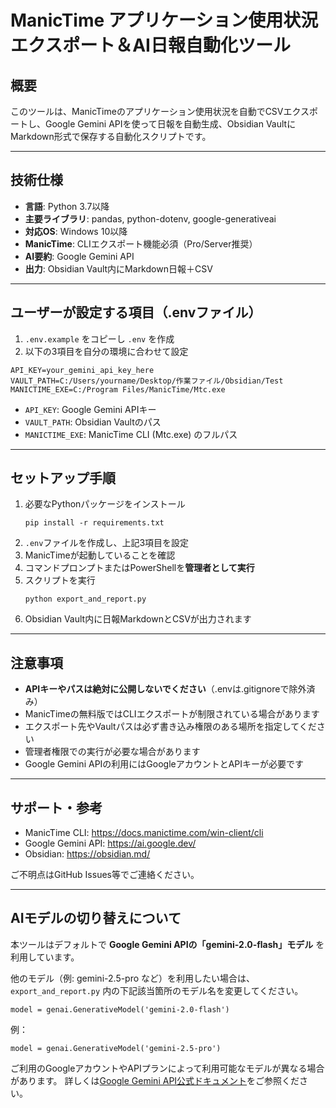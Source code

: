 # ManicTime アプリケーション使用状況エクスポート＆AI日報自動化ツール

## 概要
このツールは、ManicTimeのアプリケーション使用状況を自動でCSVエクスポートし、Google Gemini APIを使って日報を自動生成、Obsidian VaultにMarkdown形式で保存する自動化スクリプトです。

---

## 技術仕様
- **言語**: Python 3.7以降
- **主要ライブラリ**: pandas, python-dotenv, google-generativeai
- **対応OS**: Windows 10以降
- **ManicTime**: CLIエクスポート機能必須（Pro/Server推奨）
- **AI要約**: Google Gemini API
- **出力**: Obsidian Vault内にMarkdown日報＋CSV

---

## ユーザーが設定する項目（.envファイル）
1. `.env.example` をコピーし `.env` を作成
2. 以下の3項目を自分の環境に合わせて設定

```
API_KEY=your_gemini_api_key_here
VAULT_PATH=C:/Users/yourname/Desktop/作業ファイル/Obsidian/Test
MANICTIME_EXE=C:/Program Files/ManicTime/Mtc.exe
```
- `API_KEY`: Google Gemini APIキー
- `VAULT_PATH`: Obsidian Vaultのパス
- `MANICTIME_EXE`: ManicTime CLI (Mtc.exe) のフルパス

---

## セットアップ手順
1. 必要なPythonパッケージをインストール
   ```
   pip install -r requirements.txt
   ```
2. `.env`ファイルを作成し、上記3項目を設定
3. ManicTimeが起動していることを確認
4. コマンドプロンプトまたはPowerShellを**管理者として実行**
5. スクリプトを実行
   ```
   python export_and_report.py
   ```
6. Obsidian Vault内に日報MarkdownとCSVが出力されます

---

## 注意事項
- **APIキーやパスは絶対に公開しないでください**（.envは.gitignoreで除外済み）
- ManicTimeの無料版ではCLIエクスポートが制限されている場合があります
- エクスポート先やVaultパスは必ず書き込み権限のある場所を指定してください
- 管理者権限での実行が必要な場合があります
- Google Gemini APIの利用にはGoogleアカウントとAPIキーが必要です

---

## サポート・参考
- ManicTime CLI: https://docs.manictime.com/win-client/cli
- Google Gemini API: https://ai.google.dev/
- Obsidian: https://obsidian.md/

ご不明点はGitHub Issues等でご連絡ください。

---

## AIモデルの切り替えについて

本ツールはデフォルトで **Google Gemini APIの「gemini-2.0-flash」モデル** を利用しています。

他のモデル（例: gemini-2.5-pro など）を利用したい場合は、
`export_and_report.py` 内の下記該当箇所のモデル名を変更してください。

```
model = genai.GenerativeModel('gemini-2.0-flash')
```

例：
```
model = genai.GenerativeModel('gemini-2.5-pro')
```

ご利用のGoogleアカウントやAPIプランによって利用可能なモデルが異なる場合があります。
詳しくは[Google Gemini API公式ドキュメント](https://ai.google.dev/)をご参照ください。 